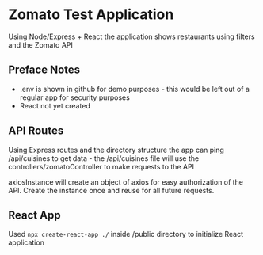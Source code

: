# Zomato Test Application

Using Node/Express + React the application shows restaurants using filters and the Zomato API

## Preface Notes

 - .env is shown in github for demo purposes - this would be left out of a regular app for security purposes
 - React not yet created


 ## API Routes

 Using Express routes and the directory structure the app can ping /api/cuisines to get data - the /api/cuisines file will use the controllers/zomatoController to make requests to the API

axiosInstance will create an object of axios for easy authorization of the API. Create the instance once and reuse for all future requests.

## React App

Used ``` npx create-react-app ./ ``` inside /public directory to initialize React application